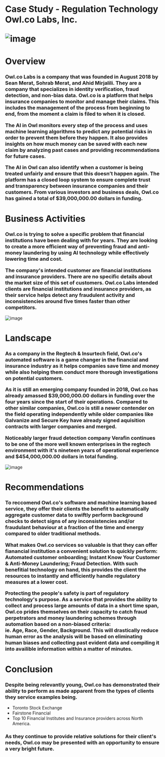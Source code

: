<h1>Case Study - Regulation Technology Owl.co Labs, Inc.

![image](https://mms.businesswire.com/media/20211103005209/en/922914/23/sean_merat_-_full-600.jpg)

<h1>Overview

### <p>Owl.co Labs is a company that was founded in August 2018 by Sean Merat, Sohrab Merat, and Ahid Mirjalili. They are a company that specializes in identity verification, fraud detection, and non-bias data. Owl.co is a platform that helps insurance companies to monitor and manage their claims. This includes the management of the process from beginning to end, from the moment a claim is filed to when it is closed. <p> The AI in Owl monitors every step of the process and uses machine learning algorithms to predict any potential risks in order to prevent them before they happen. It also provides insights on how much money can be saved with each new claim by analyzing past cases and providing recommendations for future cases.<p> The AI in Owl can also identify when a customer is being treated unfairly and ensure that this doesn’t happen again. The platform has a closed loop system to ensure complete trust and transparency between insurance companies and their customers. From various investors and business deals, Owl.co has gained a total of $39,000,000.00 dollars in funding.

<h1>Business Activities

### <p>Owl.co is trying to solve a specific problem that financial institutions have been dealing with for years. They are looking to create a more efficient way of preventing fraud and anti-money laundering by using AI technology while effectively lowering time and cost.<p> The company's intended customer are financial institutions and insurance providers. There are no specific details about the market size of this set of customers. Owl.co Labs intended clients are financial institutions and insurance providers, as their service helps detect any fraudulent activity and inconsistencies around five times faster than other competitors.

![image](https://www.precisely.com/app/uploads/2020/03/blog_money-laundering-diagram-800x395.png)

<h1>Landscape

### <p>As a company in the Regtech & Insurtech field, Owl.co's automated software is a game changer in the financial and insurance industry as it helps companies save time and money while also helping them conduct more thorough investigations on potential customers.<p> As it is still an emerging company founded in 2018, Owl.co has already amassed $39,000,000.00 dollars in funding over the four years since the start of their operations. Compared to other similar companies, Owl.co is still a newer contender on the field operating independently while older companies like Galvanize and Secure Key have already signed aquisition contracts with larger companies and merged.<p> Noticeably larger fraud detection company Verafin continues to be one of the more well known enterprises in the regtech environment with it's nineteen years of operational experience and $454,000,000.00 dollars in total funding.

![image](https://www.desfran.com/wp-content/uploads/2020/07/Slide1-1-1024x576.jpg)

<h1>Recommendations
 
 ### <p>To reccomend Owl.co's software and machine learning based service, they offer their clients the benefit to automatically aggregate customer data to swiftly perform background checks to detect signs of any inconsistencies and/or fraudulant behaviour at a fraction of the time and energy compared to older traditional methods.<p> What makes Owl.co services so valuable is that they can offer fianancial institution a convenient solution to quickly perform: Automated customer onboarding; Instant Know Your Customer & Anti-Money Laundering; Fraud Detection. With such benefitial technology on hand, this provides the client the resources to instantly and efficiently handle regulatory measures at a lower cost.<p>Protecting the people's safety is part of regulatory technology's purpose. As a service that provides the ability to collect and process large amounts of data in a short time span, Owl.co prides themselves on their capacity to catch fraud perpetrators and money laundering schemes through automation based on a non-biased criteria:<br> ie. Age, Race, Gender, Background. This will drastically reduce human error as the analysis will be based on eliminating human biases and collecting past evident data and compiling it into availible information within a matter of minutes.

 <h1>Conclusion

 ### <p> Despite being relevantly young, Owl.co has demonstrated their ability to perform as made apparent from the types of clients they service examples being.
 * Toronto Stock Exchange
 * Fairstone Financial
 * Top 10 Financial Institutes and Insurance providers across North America.

### As they continue to provide relative solutions for their client's needs, Owl.co may be presented with an opportunity to ensure a very bright future.